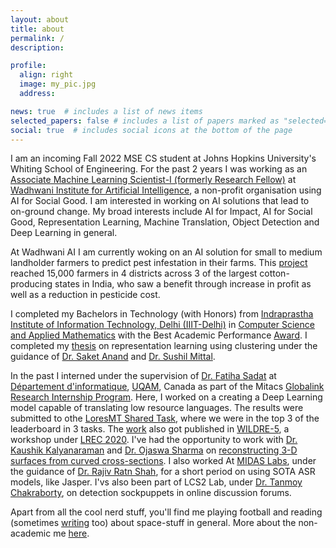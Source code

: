```yaml
---
layout: about
title: about
permalink: /
description:

profile:
  align: right
  image: my_pic.jpg
  address: 

news: true  # includes a list of news items
selected_papers: false # includes a list of papers marked as "selected={true}"
social: true  # includes social icons at the bottom of the page
---
```


I am an incoming Fall 2022 MSE CS student at Johns Hopkins University's Whiting School of Engineering. 
For the past 2 years I was working as an [Associate Machine Learning Scientist-I (formerly Research Fellow)](https://www.wadhwaniai.org/team/pulkit-madaan/) at [Wadhwani Institute for Artificial Intelligence](https://www.wadhwaniai.org/), a non-profit organisation using AI for Social Good. I am interested in working on AI solutions that lead to on-ground change. My broad interests include AI for Impact, AI for Social Good, Representation Learning, Machine Translation, Object Detection and Deep Learning in general.

At Wadhwani AI I am currently woking on an AI solution for small to medium landholder farmers to predict pest infestation in their farms. This [project](https://www.wadhwaniai.org/work/cotton-farming) reached 15,000 farmers in 4 districts across 3 of the largest cotton-producing states in India, who saw a benefit through increase in profit as well as a reduction in pesticide cost.

I completed my Bachelors in Technology (with Honors) from [Indraprastha Institute of Information Technology, Delhi (IIIT-Delhi)](https://www.iiitd.ac.in) in [Computer Science and Applied Mathematics](https://www.iiitd.ac.in/academics/btech/csam) with the Best Academic Performance [Award](https://www.iiitd.ac.in/convocation20/). I completed my [thesis](https://www.madaanpulkit.github.io/publications) on representation learning using clustering under the guidance of [Dr. Saket Anand](http://faculty.iiitd.ac.in/~anands/) and [Dr. Sushil Mittal](https://www.linkedin.com/in/sushilmittal/).

In the past I interned under the supervision of [Dr. Fatiha Sadat](https://professeurs.uqam.ca/professeur/sadat.fatiha/) at [Département d'informatique](https://info.uqam.ca/), [UQAM](https://uqam.ca/), Canada as part of the Mitacs [Globalink Research Internship Program](https://www.mitacs.ca/en/programs/globalink/globalink-research-internship). Here, I worked on a creating a Deep Learning model capable of translating low resource languages. The results were submitted to othe [LoresMT Shared Task](https://sites.google.com/view/loresmt/loresmt-2019), where we were in the top 3 of the leaderboard in 3 tasks. The [work](https://www.madaanpulkit.github.io/publications) also got published in [WILDRE-5](http://sanskrit.jnu.ac.in/conf/wildre5/index.jsp), a workshop under [LREC 2020](https://lrec2020.lrec-conf.org/en/). I've had the opportunity to work with [Dr. Kaushik Kalyanaraman](https://www.iiitd.ac.in/kaushik) and [Dr. Ojaswa Sharma](http://faculty.iiitd.ac.in/~ojaswa/) on [reconstructing 3-D surfaces from curved cross-sections](). I also worked At [MIDAS Labs](http://midas.iiitd.edu.in/), under the guidance of [Dr. Rajiv Ratn Shah](http://faculty.iiitd.ac.in/~rajivratn/), for a short period on using SOTA ASR models, like Jasper. I'vs also been part of LCS2 Lab, under [Dr. Tanmoy Chakraborty](https://faculty.iiitd.ac.in/~tanmoy/), on detection sockpuppets in online discussion forums. 

Apart from all the cool nerd stuff, you'll find me playing football and reading (sometimes [writing](https://madaanpulkit.github.io/blog) too) about space-stuff in general. More about the non-academic me [here](https://madaanpulkit.github.io/madpulsar).
